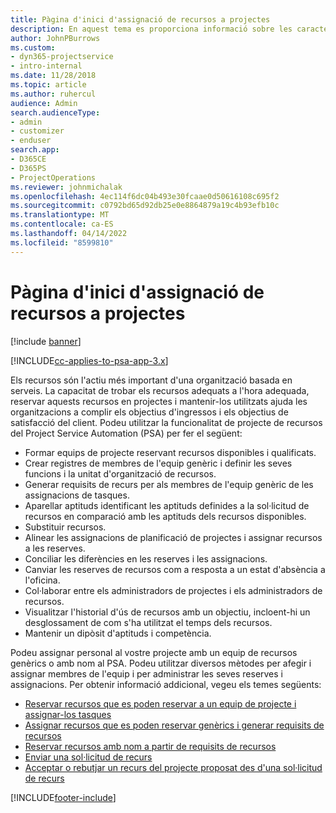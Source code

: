 ```yaml
---
title: Pàgina d'inici d'assignació de recursos a projectes
description: En aquest tema es proporciona informació sobre les característiques d'administració de recursos al Project Service Automation (PSA) for Dynamics 365.
author: JohnPBurrows
ms.custom:
- dyn365-projectservice
- intro-internal
ms.date: 11/28/2018
ms.topic: article
ms.author: ruhercul
audience: Admin
search.audienceType:
- admin
- customizer
- enduser
search.app:
- D365CE
- D365PS
- ProjectOperations
ms.reviewer: johnmichalak
ms.openlocfilehash: 4ec114f6dc04b493e30fcaae0d50616108c695f2
ms.sourcegitcommit: c0792bd65d92db25e0e8864879a19c4b93efb10c
ms.translationtype: MT
ms.contentlocale: ca-ES
ms.lasthandoff: 04/14/2022
ms.locfileid: "8599810"
---
```

# <a name="resourcing-projects-home-page"></a>Pàgina d'inici d'assignació de recursos a projectes

[!include [banner](../includes/psa-now-project-operations.md)]

[!INCLUDE[cc-applies-to-psa-app-3.x](../includes/cc-applies-to-psa-app-3x.md)]

Els recursos són l'actiu més important d'una organització basada en serveis. La capacitat de trobar els recursos adequats a l'hora adequada, reservar aquests recursos en projectes i mantenir-los utilitzats ajuda les organitzacions a complir els objectius d'ingressos i els objectius de satisfacció del client. Podeu utilitzar la funcionalitat de projecte de recursos del Project Service Automation (PSA) per fer el següent:

- Formar equips de projecte reservant recursos disponibles i qualificats.
- Crear registres de membres de l'equip genèric i definir les seves funcions i la unitat d'organització de recursos.
- Generar requisits de recurs per als membres de l'equip genèric de les assignacions de tasques.
- Aparellar aptituds identificant les aptituds definides a la sol·licitud de recursos en comparació amb les aptituds dels recursos disponibles.
- Substituir recursos.
- Alinear les assignacions de planificació de projectes i assignar recursos a les reserves.
- Conciliar les diferències en les reserves i les assignacions.
- Canviar les reserves de recursos com a resposta a un estat d'absència a l'oficina.
- Col·laborar entre els administradors de projectes i els administradors de recursos.
- Visualitzar l'historial d'ús de recursos amb un objectiu, incloent-hi un desglossament de com s'ha utilitzat el temps dels recursos.
- Mantenir un dipòsit d'aptituds i competència.


Podeu assignar personal al vostre projecte amb un equip de recursos genèrics o amb nom al PSA. Podeu utilitzar diversos mètodes per afegir i assignar membres de l'equip i per administrar les seves reserves i assignacions. Per obtenir informació addicional, vegeu els temes següents:

- [Reservar recursos que es poden reservar a un equip de projecte i assignar-los tasques](assign-named-bookable-resource.md)
- [Assignar recursos que es poden reservar genèrics i generar requisits de recursos](assign-generic-bookable-resource.md)
- [Reservar recursos amb nom a partir de requisits de recursos](book-named-resource.md)
- [Enviar una sol·licitud de recurs](submit-resource-request.md)
- [Acceptar o rebutjar un recurs del projecte proposat des d'una sol·licitud de recurs](accept-reject-proposed-resource.md)


[!INCLUDE[footer-include](../includes/footer-banner.md)]
